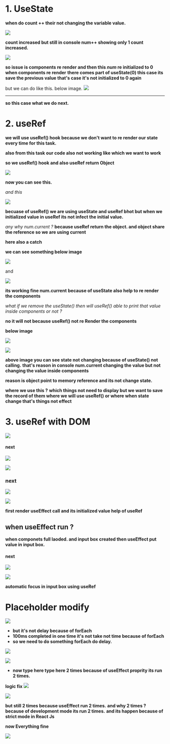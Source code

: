 
# 1. UseState

**when do count ++ their not changing the variable value.**

![](https://i.imgur.com/Ok5Rpdo.png)


**count increased but still in console num++ showing only 1 count increased.**

![](https://i.imgur.com/nTgz4sq.png)



**so issue is components re render and then this *num* re initialized to 0 when components re render**
**there comes part of useState(0) this case its save the previous value that's case it's not initialized to 0 again**

but we can do like this. below image.
![](https://i.imgur.com/4lyj8Zu.png)


-----
**so this case what we do next.**

# 2. useRef

**we will use useRef() hook because we don't want to re render our state every time for this task.**

**also from this task our code also not working like which we want to work**

**so we useRef() hook and also useRef return Object**

![](https://i.imgur.com/2lQPrfK.png)


**now you can see this.**

*and this*

![](https://i.imgur.com/0ZQYcPH.png)



**becuase of useRef() we are using useState and useRef bhot but when we initialized value in useRef its  not infect the initial value.** 

*any why num.current ?*
 **because useRef return the object. and object share the reference so we are using current**

**here also a catch**

**we can see something below image**

![](https://i.imgur.com/FsArbOg.png)


and


![](https://i.imgur.com/BMOJxkt.png)



**its working fine num.current** 
 **because of useState also help to re render the components**
 
 *what if we remove the useState() then will useRef() able to print that value inside components or not ?*
 
 **no it will not because useRef() not re Render the components**
 
 **below image**

![](https://i.imgur.com/VNfb07M.png)




![](https://i.imgur.com/JhXQicS.png)


**above image you can see state not changing because of useState() not calling.**
**that's reason in console num.current changing the value but not changing the value inside components**

**reason is object point to memory reference and its not change state.**


**where we use this ?**
	**which things not need to display but we want to save the record of them where we will use useRef() or where when state change that's things not effect**



# 3. useRef with DOM

![](https://i.imgur.com/BJaWY78.png)

#### next

![](https://i.imgur.com/8ins1jh.png)


![](https://i.imgur.com/FvtZdZJ.png)



### next

![](https://i.imgur.com/pftLNYV.png)

![](https://i.imgur.com/t96K8DU.png)


**first render useEffect call and its initialized value help of useRef** 

## when useEffect run ?

**when componets full laoded. and input box created then useEffect put value in input box.**

#### next

![](https://i.imgur.com/A3UcIYY.png)


![](https://i.imgur.com/MgMIUMZ.png)


**automatic focus in input box using useRef**


# Placeholder modify

![](https://i.imgur.com/bjBOC3H.png)



- **but it's not delay because of forEach**
- **100ms completed in one time it's not take not time because of forEach**
- **so we need to do something forEach do delay.**

![](https://i.imgur.com/qucecE2.png)

![](https://i.imgur.com/wkdDkN4.png)


- **now type here type here 2 times because of useEffect proprity its run 2 times.**

**logic fix**
![](https://i.imgur.com/k6deCDp.png)


![](https://i.imgur.com/aVwvcGo.png)


**but still 2 times because useEffect run 2 times.**
**and why 2 times ? because of development mode its run 2 times.**
**and its happen because of strict mode in React Js**

**now Everything fine**

![](https://i.imgur.com/MDws4oi.png)



